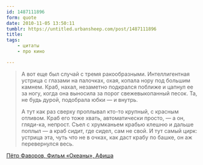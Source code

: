 ```yaml
---
id: 1487111896
form: quote
date: 2010-11-05 13:50:11
tumblr: https://untitled.urbansheep.com/post/1487111896
title: 
tags:
    - цитаты
    - про кино

---
```


<blockquote>
<p>А вот еще был случай с тремя ракообразными. Интеллигентная устрица с гла­зами на палочках, охая, копала нору под большим камнем. Краб, нахал, незамет­но подкрался поближе и цапнул ее за ногу, когда она выносила за порог свежевыкопанный песок. Та, не будь дурой, подобрала юбки — и внутрь.</p>

<p>А тут как раз сверху проплывал кто-то крупный, с красным отливом. Краб его тоже хвать, автоматически просто, — а он, гляди-ка, непрост. Съел с хрумканьем крабью клешню и дальше поплыл — а краб сидит, где сидел, сам не свой. И тут самый цирк: устрица эта, чуть что не в очках, как даст крабу по башке, он аж перевернулся весь.</p>
</blockquote>

<a href="http://www.afisha.ru/movie/197686/review/341000/">Пётр Фаворов, Фильм «Океаны», Афиша</a>
